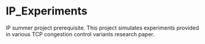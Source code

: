 # IP_Experiments
IP summer project prerequisite. This project simulates experiments provided in various TCP congestion control variants research paper.
